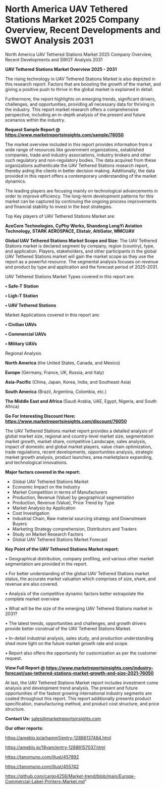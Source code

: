 # North America UAV Tethered Stations Market 2025 Company Overview, Recent Developments and SWOT Analysis 2031
North America UAV Tethered Stations Market 2025 Company Overview, Recent Developments and SWOT Analysis 2031

<Strong> UAV Tethered Stations Market Overview 2025 - 2031</strong>

The rising technology in UAV Tethered Stations Market is also depicted in this research report. Factors that are boosting the growth of the market, and giving a positive push to thrive in the global market is explained in detail.

Furthermore, the report highlights on emerging trends, significant drivers, challenges, and opportunities, providing all necessary data for thriving in the industry. This report market research offers a comprehensive perspective, including an in-depth analysis of the present and future scenarios within the industry.

<strong>Request Sample Report @ <a href=https://www.marketreportsinsights.com/sample/76050>https://www.marketreportsinsights.com/sample/76050</a></strong>

The market overview included in this report provides information from a wide range of resources like government organizations, established companies, trade and industry associations, industry brokers and other such regulatory and non-regulatory bodies. The data acquired from these organizations authenticate the UAV Tethered Stations research report, thereby aiding the clients in better decision making. Additionally, the data provided in this report offers a contemporary understanding of the market dynamics.

The leading players are focusing mainly on technological advancements in order to improve efficiency. The long-term development patterns for this market can be captured by continuing the ongoing process improvements and financial stability to invest in the best strategies.

Top Key players of UAV Tethered Stations Market are:

<strong>AceCore Technologies, CyPhy Works, Shandong LongYi Aviation Technology, STARK AEROSPACE, Elistair, AltiGator, MMCUAV</strong>

<strong><b>Global UAV Tethered Stations Market Scope and Size:</b></strong>
The UAV Tethered Stations market is declared segment by company, region (country), type, and application. Players, stakeholders, and other participants in the global UAV Tethered Stations market will gain the market scope as they use the report as a powerful resource. The segmental analysis focuses on revenue and product by type and application and the forecast period of 2025-2031.

UAV Tethered Stations Market Types covered in this report are:

<strong>• Safe-T Station

• Ligh-T Station

• UAV Tethered Stations</strong>

Market Applications covered in this report are:

<strong>• Civilian UAVs

• Commercial UAVs

• Military UAVs</strong> 

Regional Analysis

<strong>North America</strong> (the United States, Canada, and Mexico)

<strong>Europe</strong> (Germany, France, UK, Russia, and Italy)

<strong>Asia-Pacific</strong> (China, Japan, Korea, India, and Southeast Asia)

<strong>South America</strong> (Brazil, Argentina, Colombia, etc.)

<strong>The Middle East and Africa</strong> (Saudi Arabia, UAE, Egypt, Nigeria, and South Africa)

<strong>Go For Interesting Discount Here: <a href=https://www.marketreportsinsights.com/discount/76050>https://www.marketreportsinsights.com/discount/76050</a></strong>

The UAV Tethered Stations market report provides a detailed analysis of global market size, regional and country-level market size, segmentation market growth, market share, competitive Landscape, sales analysis, impact of domestic and global market players, value chain optimization, trade regulations, recent developments, opportunities analysis, strategic market growth analysis, product launches, area marketplace expanding, and technological innovations.

<strong><b>Major factors covered in the report:</b></strong>
<ul>
  <li>Global UAV Tethered Stations Market </li>
  <li>Economic Impact on the Industry</li>
  <li>Market Competition in terms of Manufacturers</li>
  <li>Production, Revenue (Value) by geographical segmentation</li>
  <li>Production, Revenue (Value), Price Trend by Type</li>
  <li>Market Analysis by Application</li>
  <li>Cost Investigation</li>
  <li>Industrial Chain, Raw material sourcing strategy and Downstream Buyers</li>
  <li>Marketing Strategy comprehension, Distributors and Traders</li>
  <li>Study on Market Research Factors</li>
  <li>Global UAV Tethered Stations Market Forecast</li>
</ul>

<strong><b>Key Point of the UAV Tethered Stations Market report:</b></strong>

• Geographical distribution, company profiling, and various other market segmentation are provided in the report.

• For better understanding of the global UAV Tethered Stations market status, the accurate market valuation which comprises of size, share, and revenue are also covered.

• Analysis of the competitive dynamic factors better extrapolate the complete market overview

• What will be the size of the emerging UAV Tethered Stations market in 2031?

• The latest trends, opportunities and challenges, and growth drivers provide better construal of the UAV Tethered Stations Market.

• In-detail industrial analysis, sales study, and production understanding shed more light on the future market growth rate and scope.

• Report also offers the opportunity for customization as per the customer request.

<strong><b>View Full Report @ <a href=https://www.marketreportsinsights.com/industry-forecast/uav-tethered-stations-market-growth-and-size-2021-76050>https://www.marketreportsinsights.com/industry-forecast/uav-tethered-stations-market-growth-and-size-2021-76050</a></b></strong>


At last, the UAV Tethered Stations Market report includes investment come analysis and development trend analysis. The present and future opportunities of the fastest growing international industry segments are coated throughout this report. This report additionally presents product specification, manufacturing method, and product cost structure, and price structure.

<strong>Contact Us:</strong>
sales@marketreportsinsights.com

<strong>Our other reports:</strong>

<a href=https://ameblo.jp/arhamm1/entry-12886137484.html>https://ameblo.jp/arhamm1/entry-12886137484.html</a>

<a href=https://ameblo.jp/18yam/entry-12886157037.html>https://ameblo.jp/18yam/entry-12886157037.html</a>

<a href=https://tanomuno.com/illust/457892>https://tanomuno.com/illust/457892</a>

<a href=https://tanomuno.com/illust/455742>https://tanomuno.com/illust/455742</a>

<a href=https://github.com/cargo4256/Market-trend/blob/main/Europe-Commercial-Label-Printers-Market.md>https://github.com/cargo4256/Market-trend/blob/main/Europe-Commercial-Label-Printers-Market.md</a>"
